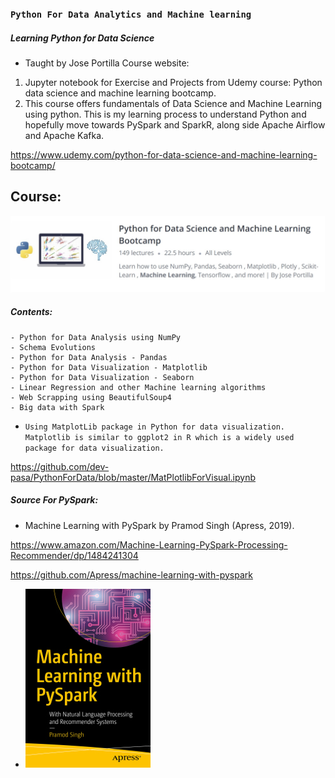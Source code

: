### `Python For Data Analytics and Machine learning`

##### Learning Python for Data Science
- Taught by Jose Portilla Course website: 

1. Jupyter notebook for Exercise and Projects from Udemy course: Python data science and machine learning bootcamp.
2. This course offers fundamentals of Data Science and Machine Learning using python. This is my learning process to understand Python and hopefully move towards PySpark and SparkR, along side Apache Airflow and Apache Kafka.

https://www.udemy.com/python-for-data-science-and-machine-learning-bootcamp/
## Course:
![Cover image](Course.jpg)

##### Contents:

    - Python for Data Analysis using NumPy 
    - Schema Evolutions
    - Python for Data Analysis - Pandas
    - Python for Data Visualization - Matplotlib
    - Python for Data Visualization - Seaborn
    - Linear Regression and other Machine learning algorithms
    - Web Scrapping using BeautifulSoup4
    - Big data with Spark

- `Using MatplotLib package in Python for data visualization. Matplotlib is similar to ggplot2 in R which is a widely used package for data visualization. `

https://github.com/dev-pasa/PythonForData/blob/master/MatPlotlibForVisual.ipynb

##### Source For PySpark: 
- Machine Learning with PySpark by Pramod Singh (Apress, 2019).

https://www.amazon.com/Machine-Learning-PySpark-Processing-Recommender/dp/1484241304

https://github.com/Apress/machine-learning-with-pyspark
- [comment]: #cover
![Cover image](PySparkBook.jpg)
